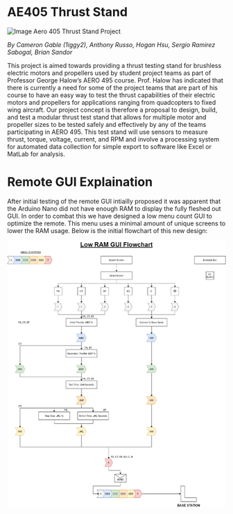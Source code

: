 # AE405 Thrust Stand
![Image](http://clasp-research.engin.umich.edu/groups/s3fl/images/aero.jpg)
Aero 405 Thrust Stand Project

*By Cameron Gable (1iggy2), Anthony Russo, Hogan Hsu, Sergio Ramirez Sabogal, Brian Sandor*

This project is aimed towards providing a thrust testing stand for brushless electric motors
and propellers used by student project teams as part of Professor George Halow’s AERO 495
course. Prof. Halow has indicated that there is currently a need for some of the project teams that
are part of his course to have an easy way to test the thrust capabilities of their electric motors and
propellers for applications ranging from quadcopters to fixed wing aircraft. Our project concept is
therefore a proposal to design, build, and test a modular thrust test stand that allows for multiple
motor and propeller sizes to be tested safely and effectively by any of the teams participating in
AERO 495. This test stand will use sensors to measure thrust, torque, voltage, current, and RPM
and involve a processing system for automated data collection for simple export to software like
Excel or MatLab for analysis.

# Remote GUI Explaination

After initial testing of the remote GUI intiailly proposed it was apparent that the Arduino Nano did not have enough RAM to display the fully fleshed out GUI. In order to combat this we have designed a low menu count GUI to optimize the remote. This menu uses a minimal amount of unique screens to lower the RAM usage. Below is the initial flowchart of this new design:

![alt text](https://github.com/1iggy2/AE405-Thrust_Stand/blob/main/Flowcharts/Low_RAM_GUI_Flowchart.png?raw=true)

